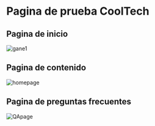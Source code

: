 # Pagina de prueba CoolTech
## Pagina de inicio
![gane1](https://github.com/CarlosAG23/CoolTech/assets/67843396/93425843-ffde-411c-969f-059c203eb1dd)

## Pagina de contenido
![homepage](https://github.com/CarlosAG23/CoolTech/assets/67843396/cdbc40a3-b9da-485f-a147-91770059a3fa)

## Pagina de preguntas frecuentes 
![QApage](https://github.com/CarlosAG23/CoolTech/assets/67843396/976dc4e0-7605-48a3-b0a4-4a8667dd7629)
